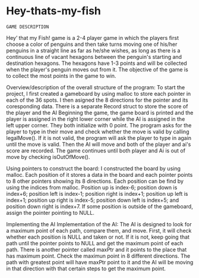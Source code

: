 # Hey-thats-my-fish
    GAME DESCRIPTION
Hey’ that my Fish! game is a 2-4 player game in which the players first choose a color of penguins and then
take turns moving one of his/her penguins in a straight line as far as he/she wishes, as long as there is a continuous line of
vacant hexagons between the penguin's starting and destination hexagons. The hexagons have 1-3 points and will be
collected when the player's penguin moves out from it. The objective of the game is to collect the most points in the game
to win.

Overview/description of the overall structure of the program:
To start the project, I first created a gameboard by using malloc to store each pointer in each of the 36 spots. 
I then asigned the 8 directions for the pointer and its coresponding data.
There is a separate Record struct to store the score of the player and the AI
Beginning the game, the game board is printed and the player is assigned in the right lower corner while the AI is assigned in the left upper corner. 
They both initialize with 0 point.
The program asks for the player to type in their move and check whether the move is valid by calling legalMove().
If it is not valid, the program will ask the player to type in again until the move is valid.
Then the AI will move and both of the player and ai's score are recorded.
The game continues until both player and Ai is out of move by checking isOutOfMove().

Using pointers to construct the board:
I constructed the board by using malloc. Each position of it stores a data in the board and each pointer points to 8 other pointers showing its 8 directions. Each position can be find by using the indices from malloc. 
Position up is index-6; position down is index+6; position left is index-1; position right is index+1; position up left is index+1;
position up right is index-5; position down left is index+5; and position down right is index+7. 
If some position is outside of the gameboard, assign the pointer pointing to NULL.

Implementing the AI 
Implementation of the AI: The AI is designed to look for a maximum point of each path, compare them, and move. 
First, it will check whether each position is NULL and taken or not. 
If it is not, keep going that path until the pointer points to NULL and get the maximum point of each path. 
There is another pointer called maxPtr and it points to the place that has maximum point.
Check the maximun point in 8 different directions. 
The path with greatest point will have maxPtr point to it and the AI will 
be moving in that direction with that certain steps to get the maximum point.
